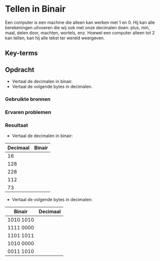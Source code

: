 # Tellen in Binair

Een computer is een machine die alleen kan werken met 1 en 0. Hij kan alle berekeningen uitvoeren die wij ook met onze decimalen doen: plus, min, maal, delen door, machten, wortels, enz. Hoewel een computer alleen tot 2 kan tellen, kan hij alle tekst ter wereld weergeven.

## Key-terms

## Opdracht
- Vertaal de decimalen in binair.
- Vertaal de volgende bytes in decimalen.

### Gebruikte bronnen

### Ervaren problemen

### Resultaat

- Vertaal de decimalen in binair:

| Decimaal | Binair |
|----------|--------|
| 16       |        |
| 128      |        |
| 228      |        |
| 112      |        |
| 73       |        |

- Vertaal de volgende bytes in decimalen:

| Binair    | Decimaal |
|-----------|----------|
| 1010 1010 |          |
| 1111 0000 |          |
| 1101 1011 |          |
| 1010 0000 |          |
| 0011 1010 |          |